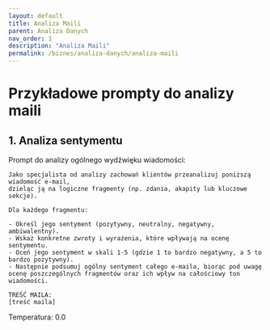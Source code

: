 ```yaml
---
layout: default
title: Analiza Maili
parent: Analiza Danych
nav_order: 1
description: "Analiza Maili"
permalink: /biznes/analiza-danych/analiza-maili
---
```


# Przykładowe prompty do analizy maili

## 1. Analiza sentymentu

Prompt do analizy ogólnego wydźwięku wiadomości:

```
Jako specjalista od analizy zachowań klientów przeanalizuj poniższą wiadomość e-mail, 
dzieląc ją na logiczne fragmenty (np. zdania, akapity lub kluczowe sekcje).

Dla każdego fragmentu:

- Określ jego sentyment (pozytywny, neutralny, negatywny, ambiwalentny).
- Wskaż konkretne zwroty i wyrażenia, które wpływają na ocenę sentymentu.
- Oceń jego sentyment w skali 1-5 (gdzie 1 to bardzo negatywny, a 5 to bardzo pozytywny).
- Następnie podsumuj ogólny sentyment całego e-maila, biorąc pod uwagę ocenę poszczególnych fragmentów oraz ich wpływ na całościowy ton wiadomości.

TREŚĆ MAILA:
[treść maila]
```

Temperatura: 0.0




